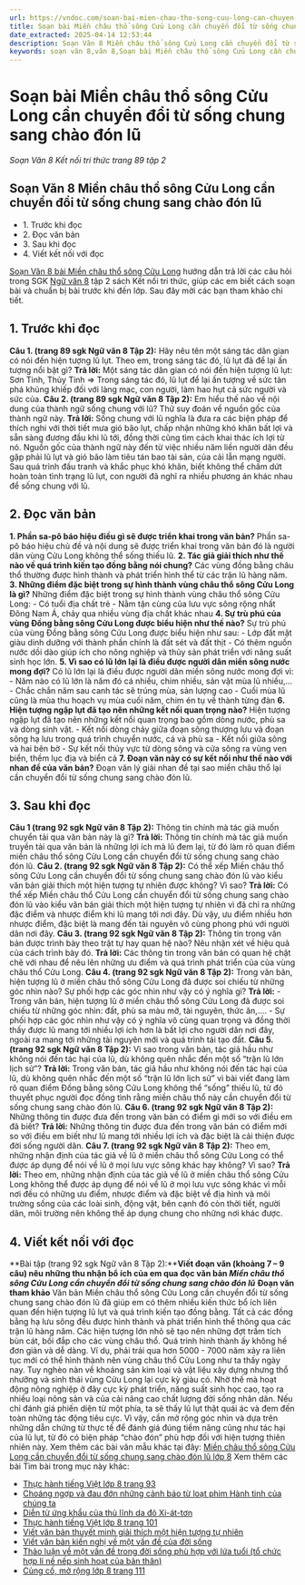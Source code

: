 ```yaml
---
url: https://vndoc.com/soan-bai-mien-chau-tho-song-cuu-long-can-chuyen-doi-tu-song-chung-sang-chao-don-lu-317543
title: Soạn bài Miền châu thổ sông Cửu Long cần chuyển đổi từ sống chung sang chào đón lũ - Soạn Văn 8 Kết nối tri thức trang 89 tập 2 - VnDoc.com
date_extracted: 2025-04-14 12:53:44
description: Soạn Văn 8 Miền châu thổ sông Cửu Long cần chuyển đổi từ sống chung sang chào đón lũ là bài soạn bài mẫu thuộc chương trình Ngữ văn lớp 8 KNTT học kì 2. Mời các bạn cùng tham khảo bài soạn để chuẩn bị cho bài học sắp tới của mình.
keywords: soạn văn 8,văn 8,Soạn bài Miền châu thổ sông Cửu Long cần chuyển đổi từ sống chung sang chào đón lũ,ngữ văn 8,soan van 8,soạn văn lớp 8,giải văn 8,soạn văn 8 tập 2,soạn văn 8 Miền châu thổ sông Cửu Long cần chuyển đổi từ sống chung sang chào đón lũ lớp 8,soạn văn 8 kết nối tri thức,văn 8 kntt,ngữ văn 8 kết nối tri thức,Miền châu thổ sông Cửu Long cần chuyển đổi từ sống chung sang chào đón lũ,soạn văn 8 kntt,văn 8 kết nối tri thức
---
```


# Soạn bài Miền châu thổ sông Cửu Long cần chuyển đổi từ sống chung sang chào đón lũ
 _Soạn Văn 8 Kết nối tri thức trang 89 tập 2_
## Soạn Văn 8 Miền châu thổ sông Cửu Long cần chuyển đổi từ sống chung sang chào đón lũ
  * 1\. Trước khi đọc
  * 2\. Đọc văn bản
  * 3\. Sau khi đọc
  * 4\. Viết kết nối với đọc

[Soạn Văn 8 bài Miền châu thổ sông Cửu Long](<https://vndoc.com/soan-bai-mien-chau-tho-song-cuu-long-can-chuyen-doi-tu-song-chung-sang-chao-don-lu-317543>) hướng dẫn trả lời các câu hỏi trong SGK [Ngữ văn 8](<https://vndoc.com/ngu-van-8-ket-noi-tri-thuc>) tập 2 sách Kết nối tri thức, giúp các em biết cách soạn bài và chuẩn bị bài trước khi đến lớp. Sau đây mời các bạn tham khảo chi tiết.
## **1\. Trước khi đọc**
**Câu 1. \(trang 89 sgk Ngữ văn 8 Tập 2\):** Hãy nêu tên một sáng tác dân gian có nói đến hiện tượng lũ lụt. Theo em, trong sáng tác đó, lũ lụt đã để lại ấn tượng nổi bật gì?
**Trả lời:**
Một sáng tác dân gian có nói đến hiện tượng lũ lụt: Sơn Tinh, Thủy Tinh
=> Trong sáng tác đó, lũ lụt để lại ấn tượng về sức tàn phá khủng khiếp đối với làng mạc, con người, làm hao hụt cả sức người và sức của.
**Câu 2. \(trang 89 sgk Ngữ văn 8 Tập 2\):** Em hiểu thế nào về nội dung của thành ngữ sống chung với lũ? Thử suy đoán về nguồn gốc của thành ngữ này.
**Trả lời:**
Sống chung với lũ nghĩa là đưa ra các biện pháp để thích nghi với thời tiết mưa gió bão lụt, chấp nhận những khó khăn bất lợi và sẵn sàng đương đầu khi lũ tới, đồng thời cũng tìm cách khai thác ích lợi từ nó.
Nguồn gốc của thành ngữ này đến từ việc nhiều năm liền người dân đều gặp phải lũ lụt và gió bão làm tiêu tán bao tài sản, của cải lẫn mạng người. Sau quá trình đấu tranh và khắc phục khó khăn, biết không thể chấm dứt hoàn toàn tình trạng lũ lụt, con người đã nghĩ ra nhiều phương án khác nhau để sống chung với lũ.
## **2\. Đọc văn bản**
**1\. Phần sa-pô báo hiệu điều gì sẽ được triển khai trong văn bản?**
Phần sa-pô báo hiệu chủ đề và nội dung sẽ được triển khai trong văn bản đó là người dân vùng Cửu Long không thể sống thiếu lũ.
**2\. Tác giả giải thích như thế nào về quá trình kiến tạo đồng bằng nói chung?**
Các vùng đồng bằng châu thổ thường được hình thành và phát triển hình thể từ các trận lũ hàng năm.
**3\. Những điểm đặc biệt trong sự hình thành vùng châu thổ sông Cửu Long là gì?**
Những điểm đặc biệt trong sự hình thành vùng châu thổ sông Cửu Long:
\- Có tuổi địa chất trẻ
\- Nằm tận cùng của lưu vực sông rộng nhất Đông Nam Á, chảy qua nhiều vùng địa chất khác nhau
**4\. Sự trù phú của vùng Đồng bằng sông Cửu Long được biểu hiện như thế nào?**
Sự trù phú của vùng Đồng bằng sông Cửu Long được biểu hiện như sau:
\- Lớp đất mặt giàu dinh dưỡng với thành phần chính là đất sét và đất thịt
\- Có thêm nguồn nước dồi dào giúp ích cho nông nghiệp và thủy sản phát triển với năng suất sinh học lớn.
**5\. Vì sao có lũ lớn lại là điều được người dân miền sông nước mong đợi?**
Có lũ lớn lại là điều được người dân miền sông nước mong đợi vì:
\- Năm nào có lũ lớn là năm đó cá nhiều, chim nhiều, sản vật mùa lũ nhiều,...
\- Chắc chắn năm sau canh tác sẽ trúng mùa, sản lượng cao
\- Cuối mùa lũ cũng là mùa thu hoạch vụ mùa cuối năm, chim én tụ về thành từng đàn
**6\. Hiện tượng ngập lụt đã tạo nên những kết nối quan trọng nào?**
Hiện tượng ngập lụt đã tạo nên những kết nối quan trọng bao gồm dòng nước, phù sa và dòng sinh vật.
\- Kết nối dòng chảy giữa đoạn sông thượng lưu và đoạn sông hạ lưu trong quá trình chuyển nước, cá và phù sa
\- Kết nối giữa sông và hai bên bờ
\- Sự kết nối thủy vực từ dòng sông và cửa sông ra vùng ven biển, thềm lục địa và biển cả
**7\. Đoạn văn này có sự kết nối như thế nào với nhan đề của văn bản?**
Đoạn văn lý giải nhan đề tại sao miền châu thổ lại cần chuyển đổi từ sống chung sang chào đón lũ.
## **3\. Sau khi đọc**
**Câu 1 \(trang 92 sgk Ngữ văn 8 Tập 2\):** Thông tin chính mà tác giả muốn chuyển tải qua văn bản này là gì?
**Trả lời:**
Thông tin chính mà tác giả muốn truyền tải qua văn bản là những lợi ích mà lũ đem lại, từ đó làm rõ quan điểm miền châu thổ sông Cửu Long cần chuyển đổi từ sống chung sang chào đón lũ.
**Câu 2. \(trang 92 sgk Ngữ văn 8 Tập 2\):** Có thể xếp Miền châu thổ sông Cửu Long cần chuyển đổi từ sống chung sang chào đón lũ vào kiểu văn bản giải thích một hiện tượng tự nhiên được không? Vì sao?
**Trả lời:**
Có thể xếp Miền châu thổ Cửu Long cần chuyển đổi từ sống chung sang chào đón lũ vào kiểu văn bản giải thích một hiện tượng tự nhiên vì đã chỉ ra những đặc điểm và nhược điểm khi lũ mang tới nơi đây. Dù vậy, ưu điểm nhiều hơn nhược điểm, đặc biệt là mang đến tài nguyên vô cùng phong phú với người dân nơi đây.
**Câu 3. \(trang 92 sgk Ngữ văn 8 Tập 2\):** Thông tin trong văn bản được trình bày theo trật tự hay quan hệ nào? Nêu nhận xét về hiệu quả của cách trình bày đó.
**Trả lời:**
Các thông tin trong văn bản có quan hệ chặt chẽ với nhau để nêu lên những ưu điểm và quá trình phát triển của của vùng châu thổ Cửu Long.
**Câu 4. \(trang 92 sgk Ngữ văn 8 Tập 2\):** Trong văn bản, hiện tượng lũ ở miền châu thổ sông Cửu Long đã được soi chiếu từ những góc nhìn nào? Sự phối hợp các góc nhìn như vậy có ý nghĩa gì?
**Trả lời:**
\- Trong văn bản, hiện tượng lũ ở miền châu thổ sông Cửu Long đã được soi chiếu từ những góc nhìn: đất, phù sa màu mỡ, tài nguyên, thức ăn,....
\- Sự phối hợp các góc nhìn như vậy có ý nghĩa vô cùng quan trọng và đồng thời thấy được lũ mang tới nhiều lợi ích hơn là bất lợi cho người dân nơi đây, ngoài ra mang tới những tài nguyên mới và quá trình tái tạo đất.
**Câu 5. \(trang 92 sgk Ngữ văn 8 Tập 2\):** Vì sao trong văn bản, tác giả hầu như không nói đến tác hại của lũ, dù không quên nhắc đến một số “trận lũ lớn lịch sử”?
**Trả lời:**
Trong văn bản, tác giả hầu như không nói đến tác hại của lũ, dù không quên nhắc đến một số “trận lũ lớn lịch sử” vì bài viết đang làm rõ quan điểm Đồng bằng sông Cửu Long không thể “sống” thiếu lũ, từ đó thuyết phục người đọc đồng tình rằng miền châu thổ này cần chuyển đổi từ sống chung sang chào đón lũ.
**Câu 6. \(trang 92 sgk Ngữ văn 8 Tập 2\):** Những thông tin được đưa đến trong văn bản có điểm gì mới so với điều em đã biết?
**Trả lời:**
Những thông tin được đưa đến trong văn bản có điểm mới so với điều em biết như lũ mang tới nhiều lợi ích và đặc biệt là cải thiện được đời sống người dân.
**Câu 7. \(trang 92 sgk Ngữ văn 8 Tập 2\):** Theo em, những nhận định của tác giả về lũ ở miền châu thổ sông Cửu Long có thể được áp dụng để nói về lũ ở mọi lưu vực sông khác hay không? Vì sao?
**Trả lời:**
Theo em, những nhận định của tác giả về lũ ở miền châu thổ sông Cửu Long không thể được áp dụng để nói về lũ ở mọi lưu vực sông khác vì mỗi nơi đều có những ưu điểm, nhược điểm và đặc biệt về địa hình và môi trường sống của các loài sinh, động vật, bên cạnh đó còn thời tiết, người dân, môi trường nên không thể áp dụng chung cho những nơi khác được.
## **4\. Viết kết nối với đọc**
**Bài tập \(trang 92 sgk Ngữ văn 8 Tập 2\):****Viết đoạn văn \(khoảng 7 – 9 câu\) nêu những thu nhận bổ ích của em qua đọc văn bản _Miền châu thổ sông Cửu Long_ _cần chuyển đổi từ sống chung sang chào đón lũ_**
**Đoạn văn tham khảo**
Văn bản Miền châu thổ sông Cửu Long cần chuyển đổi từ sống chung sang chào đón lũ đã giúp em có thêm nhiều kiến thức bổ ích liên quan đến hiện tượng lũ lụt và quá trình kiến tạo đồng bằng. Tất cả các đồng bằng hạ lưu sông đều được hình thành và phát triển hình thể thông qua các trận lũ hàng năm. Các hiện tượng lớn nhỏ sẽ tạo nên những đợt trầm tích bùn cát, bồi đắp cho các vùng châu thổ. Quá trình hình thành ấy không hề đơn giản và dễ dàng. Ví dụ, phải trải qua hơn 5000 - 7000 năm xảy ra liên tục mới có thể hình thành nên vùng châu thổ Cửu Long như ta thấy ngày nay. Tuy nghèo nàn về khoáng sản kim loại và vật liệu xây dựng nhưng thổ nhưỡng và sinh thái vùng Cửu Long lại cực kỳ giàu có. Nhờ thế mà hoạt động nông nghiệp ở đây cực kỳ phát triển, năng suất sinh học cao, tạo ra nhiều loại nông sản và của cải nâng cao chất lượng đời sống nhân dân. Nếu chỉ đánh giá phiến diện từ một phía, ta sẽ thấy lũ lụt thật quái ác và đem đến toàn những tác động tiêu cực. Vì vậy, cần mở rộng góc nhìn và dựa trên những dẫn chứng từ thực tế để đánh giá đúng tiềm năng cũng như tác hại của lũ lụt, từ đó có biện pháp “chào đón” phù hợp đối với hiện tượng thiên nhiên này.
Xem thêm các bài văn mẫu khác tại đây: [Miền châu thổ sông Cửu Long cần chuyển đổi từ sống chung sang chào đón lũ lớp 8](<https://vndoc.com/neu-nhung-thu-nhan-bo-ich-qua-van-ban-mien-chau-tho-song-cuu-long-can-chuyen-doi-tu-song-chung-sang-chao-don-lu-296994>)
Xem thêm các bài Tìm bài trong mục này khác:
  * [Thực hành tiếng Việt lớp 8 trang 93](</soan-bai-thuc-hanh-tieng-viet-lop-8-trang-93-tap-2-ket-noi-tri-thuc-317546>)
  * [Choáng ngợp và đau đớn những cảnh báo từ loạt phim Hành tinh của chúng ta](</soan-bai-choang-ngop-va-dau-don-nhung-canh-bao-tu-loat-phim-hanh-tinh-cua-chung-ta-317653>)
  * [Diễn từ ứng khẩu của thủ lĩnh da đỏ Xi-át-tơn](</soan-bai-dien-tu-ung-khau-cua-thu-linh-da-do-xi-at-ton-317657>)
  * [Thực hành tiếng Việt lớp 8 trang 101](</soan-bai-thuc-hanh-tieng-viet-lop-8-trang-101-tap-2-ket-noi-tri-thuc-317673>)
  * [Viết văn bản thuyết minh giải thích một hiện tượng tự nhiên](</soan-bai-viet-van-ban-thuyet-minh-giai-thich-mot-hien-tuong-tu-nhien-ket-noi-tri-thuc-tap-2-317677>)
  * [Viết văn bản kiến nghị về một vấn đề của đời sống](</soan-bai-viet-van-ban-kien-nghi-ve-mot-van-de-cua-doi-song-ket-noi-tri-thuc-tap-2-317683>)
  * [Thảo luận về một vấn đề trong đời sống phù hợp với lứa tuổi \(tổ chức hợp lí nề nếp sinh hoạt của bản thân\)](</soan-bai-thao-luan-ve-mot-van-de-trong-doi-song-phu-hop-voi-lua-tuoi-to-chuc-hop-li-ne-nep-sinh-hoat-cua-ban-than-317685>)
  * [Củng cố, mở rộng lớp 8 trang 111 ](</soan-bai-cung-co-mo-rong-lop-8-trang-111-tap-2-ket-noi-tri-thuc-317754>)

